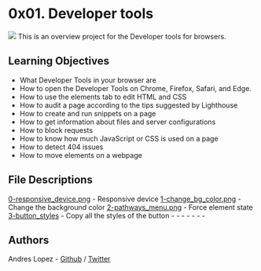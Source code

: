 # 0x01. Developer tools
<img src="https://fiverr-res.cloudinary.com/images/q_auto,f_auto/gigs/87698386/original/3e38900e6c965aae8d1e3bde7c2c0a4164e1ae77/do-web-development-html-js-css-bootstrap-ajax-jquery.jpg">
This is an overview project for the Developer tools for browsers.

## Learning Objectives

* What Developer Tools in your browser are
* How to open the Developer Tools on Chrome, Firefox, Safari, and Edge.
* How to use the elements tab to edit HTML and CSS
* How to audit a page according to the tips suggested by Lighthouse
* How to create and run snippets on a page
* How to get information about files and server configurations
* How to block requests
* How to know how much JavaScript or CSS is used on a page
* How to detect 404 issues
* How to move elements on a webpage

## File Descriptions

[0-responsive_device.png](0-responsive_device.png) - Responsive device
[1-change_bg_color.png](1-change_bg_color.png) - Change the background color
[2-pathways_menu.png](2-pathways_menu.png) - Force element state
[3-button_styles](3-button_styles) - Copy all the styles of the button
[]() -
[]() -
[]() -
[]() -
[]() -
[]() -
[]() -

## Authors
Andres Lopez - [Github](https://github.com/andylopezr) / [Twitter](https://twitter.com/_andy_lopez_)